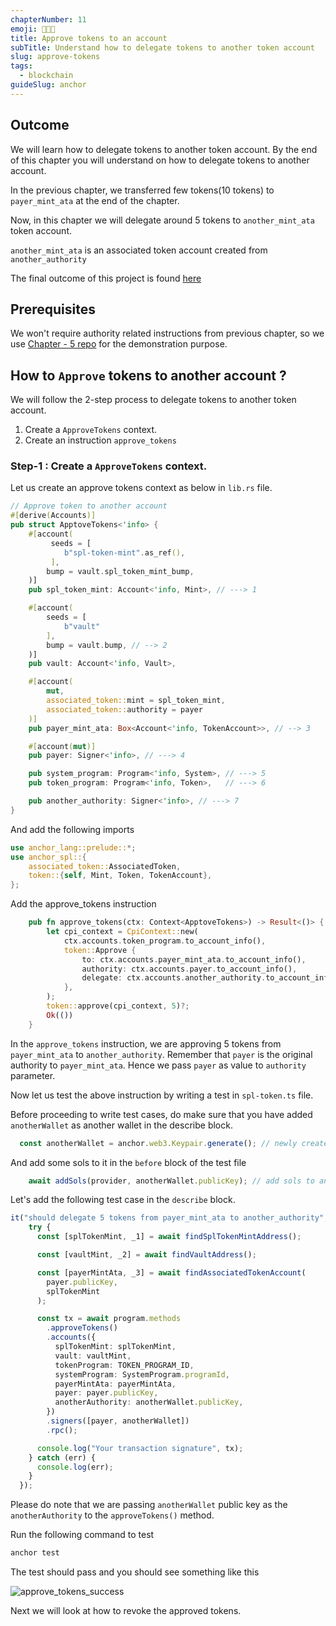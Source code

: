 ```yaml
---
chapterNumber: 11
emoji: 👩🏼‍🎨
title: Approve tokens to an account
subTitle: Understand how to delegate tokens to another token account
slug: approve-tokens
tags:
  - blockchain
guideSlug: anchor
---
```

## Outcome

We will learn how to delegate tokens to another token account. By the end of this chapter you will understand on how to delegate tokens to another account.

In the previous chapter, we transferred few tokens(10 tokens) to `payer_mint_ata` at the end of the chapter. 

Now, in this chapter we will delegate around 5 tokens to `another_mint_ata` token account. 

`another_mint_ata` is an associated token account created from `another_authority`

The final outcome of this project is found [here](https://github.com/metablockshq/spl-token-chapters/tree/main/Chapter%2011%20-%20Approve%20Tokens)

## Prerequisites

We won't require authority related instructions from previous chapter, so we use [Chapter - 5 repo](<>) for the demonstration purpose. 

## How to `Approve` tokens to another account ?

We will follow the 2-step process to delegate tokens to another token account.

1. Create a `ApproveTokens` context.
2. Create an instruction `approve_tokens` 

### Step-1 : Create a `ApproveTokens` context.

Let us create an approve tokens context as below in `lib.rs` file.

```rust
// Approve token to another account
#[derive(Accounts)]
pub struct ApptoveTokens<'info> {
    #[account(
         seeds = [
            b"spl-token-mint".as_ref(),
         ],
        bump = vault.spl_token_mint_bump,
    )]
    pub spl_token_mint: Account<'info, Mint>, // ---> 1

    #[account(
        seeds = [
            b"vault"
        ],
        bump = vault.bump, // --> 2
    )]
    pub vault: Account<'info, Vault>,

    #[account(
        mut,
        associated_token::mint = spl_token_mint,
        associated_token::authority = payer
    )]
    pub payer_mint_ata: Box<Account<'info, TokenAccount>>, // --> 3

    #[account(mut)]
    pub payer: Signer<'info>, // ---> 4

    pub system_program: Program<'info, System>, // ---> 5
    pub token_program: Program<'info, Token>,   // ---> 6

    pub another_authority: Signer<'info>, // ---> 7
}
```

And add the following imports 

```rust
use anchor_lang::prelude::*;
use anchor_spl::{
    associated_token::AssociatedToken,
    token::{self, Mint, Token, TokenAccount},
};
```

Add the approve_tokens instruction 

```rust
    pub fn approve_tokens(ctx: Context<ApptoveTokens>) -> Result<()> {
        let cpi_context = CpiContext::new(
            ctx.accounts.token_program.to_account_info(),
            token::Approve {
                to: ctx.accounts.payer_mint_ata.to_account_info(),
                authority: ctx.accounts.payer.to_account_info(),
                delegate: ctx.accounts.another_authority.to_account_info(),
            },
        );
        token::approve(cpi_context, 5)?;
        Ok(())
    }
```

In the `approve_tokens` instruction, we are approving 5 tokens from `payer_mint_ata` to `another_authority`. Remember that `payer` is the original authority to `payer_mint_ata`. Hence we pass `payer` as value to `authority` parameter.

Now let us test the above instruction by writing a test in `spl-token.ts` file.

Before proceeding to write test cases, do make sure that you have added `anotherWallet` as another wallet in the describe block.

```typescript
  const anotherWallet = anchor.web3.Keypair.generate(); // newly created another wallet
```

And add some sols to it in the `before` block of the test file

```typescript
    await addSols(provider, anotherWallet.publicKey); // add sols to another wallet
```

Let's add the following test case in the `describe` block.

```typescript
it("should delegate 5 tokens from payer_mint_ata to another_authority", async () => {
    try {
      const [splTokenMint, _1] = await findSplTokenMintAddress();

      const [vaultMint, _2] = await findVaultAddress();

      const [payerMintAta, _3] = await findAssociatedTokenAccount(
        payer.publicKey,
        splTokenMint
      );

      const tx = await program.methods
        .approveTokens()
        .accounts({
          splTokenMint: splTokenMint,
          vault: vaultMint,
          tokenProgram: TOKEN_PROGRAM_ID,
          systemProgram: SystemProgram.programId,
          payerMintAta: payerMintAta,
          payer: payer.publicKey,
          anotherAuthority: anotherWallet.publicKey, 
        })
        .signers([payer, anotherWallet])
        .rpc();

      console.log("Your transaction signature", tx);
    } catch (err) {
      console.log(err);
    }
  });
```

Please do note that we are passing `anotherWallet` public key as the `anotherAuthority` to the `approveTokens()` method.

Run the following command to test

```bash
anchor test
```

The test should pass and you should see something like this 

![](/img/content/guide-chapters/approve_tokens_success.png "approve_tokens_success")

Next we will look at how to revoke the approved tokens.